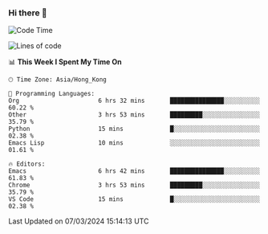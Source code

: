 ### Hi there 👋

<!--
**nicehiro/nicehiro** is a ✨ _special_ ✨ repository because its `README.md` (this file) appears on your GitHub profile.

Here are some ideas to get you started:

- 🔭 I’m currently working on ...
- 🌱 I’m currently learning ...
- 👯 I’m looking to collaborate on ...
- 🤔 I’m looking for help with ...
- 💬 Ask me about ...
- 📫 How to reach me: ...
- 😄 Pronouns: ...
- ⚡ Fun fact: ...
-->

<!--START_SECTION:waka-->
![Code Time](http://img.shields.io/badge/Code%20Time-277%20hrs%202%20mins-blue)

![Lines of code](https://img.shields.io/badge/From%20Hello%20World%20I%27ve%20Written-2.6%20million%20lines%20of%20code-blue)

📊 **This Week I Spent My Time On** 

```text
🕑︎ Time Zone: Asia/Hong_Kong

💬 Programming Languages: 
Org                      6 hrs 32 mins       ███████████████░░░░░░░░░░   60.22 % 
Other                    3 hrs 53 mins       █████████░░░░░░░░░░░░░░░░   35.79 % 
Python                   15 mins             █░░░░░░░░░░░░░░░░░░░░░░░░   02.38 % 
Emacs Lisp               10 mins             ░░░░░░░░░░░░░░░░░░░░░░░░░   01.61 % 

🔥 Editors: 
Emacs                    6 hrs 42 mins       ███████████████░░░░░░░░░░   61.83 % 
Chrome                   3 hrs 53 mins       █████████░░░░░░░░░░░░░░░░   35.79 % 
VS Code                  15 mins             █░░░░░░░░░░░░░░░░░░░░░░░░   02.38 % 
```


 Last Updated on 07/03/2024 15:14:13 UTC
<!--END_SECTION:waka-->
